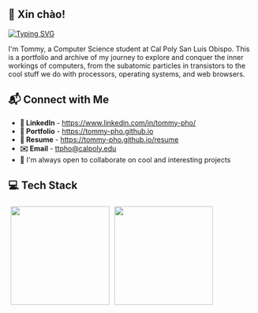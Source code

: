 <!-- **tommy-pho** is a ✨ _special_ ✨ repository because its `README.md` (this file) appears on your GitHub profile. -->
## 👋 Xin chào!

[![Typing SVG](https://readme-typing-svg.herokuapp.com?font=Zen+Kaku+Gothic+New&weight=500&size=24&duration=4000&pause=1000&color=001F45&background=FFFFFF&center=true&vCenter=true&random=false&width=435&lines=I'm+Tommy+Pho!;%E5%A4%A2%E3%80%82%E8%A8%88%E7%94%BB%E3%81%99%E3%82%8B%E3%80%82%E5%BB%BA%E3%81%A6%E3%82%8B%E3%80%82)](https://git.io/typing-svg)

I'm Tommy, a Computer Science student at Cal Poly San Luis Obispo. This is a portfolio and archive of my journey to explore and conquer the inner workings of computers, from the subatomic particles in transistors to the cool stuff we do with processors, operating systems, and web browsers.

## 📬 Connect with Me
  - **💼 LinkedIn** - https://www.linkedin.com/in/tommy-pho/
  - **🎨 Portfolio** - https://tommy-pho.github.io
  - **📄 Resume** - https://tommy-pho.github.io/resume
  - **✉️ Email** - ttpho@calpoly.edu
  - 🚀 I'm always open to collaborate on cool and interesting projects  

## 💻 Tech Stack
<div style="display: flex; flex-wrap: wrap;">
  <a href="https://github.com/tommy-pho" alt="Tommy's GitHub Stats" style="margin: 5px;">
    <img height="200em" src="https://github-readme-stats.vercel.app/api?username=tommy-pho&count_private=true&show_icons=true&hide_border=false&border_color=fff&border_radius=5&bg_color=222222&title_color=ebedf0&icon_color=2f96c0&text_color=d8c787" />
  </a>
  <a href="https://github.com/tommy-pho" alt="Tommy's GitHub Stats" style="margin: 5px;">
    <img height="200em" src="https://github-readme-stats.vercel.app/api/top-langs/?username=tommy-pho&layout=compact&langs_count=15&border_color=fff&border_radius=5&bg_color=222222&title_color=ebedf0&text_color=D8C787&hide=nesC,Tcl" />
  </a>
</div>
